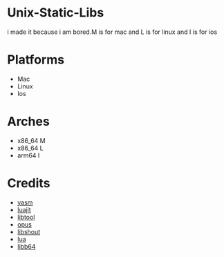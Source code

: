  # Unix-Static-Libs
 i made it because i am bored.M is for mac and L is for linux and I is for ios 
 # Platforms 
 - Mac
 - Linux
 - Ios
 # Arches 
 - x86_64 M
 - x86_64 L
 - arm64  I
 # Credits 
 - [yasm](https://yasm.tortall.net) 
 - [luajit](https://luajit.org) 
 - [libtool](https://www.gnu.org/software/libtool/) 
 - [opus](https://opus-codec.org) 
 - [libshout](https://www.icecast.org)
 - [lua](https://www.lua.org) 
 - [libb64](https://libb64.sourceforge.net)